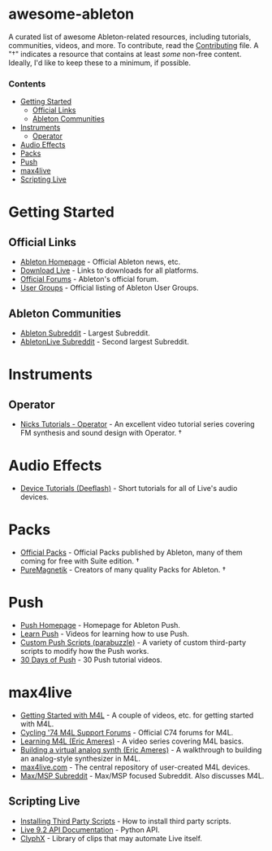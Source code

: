 # awesome-ableton
A curated list of awesome Ableton-related resources, including tutorials, communities, videos, and more. To contribute, read the [Contributing](https://github.com/cfdrake/awesome-ableton/blob/master/CONTRIBUTING.md) file. A "†" indicates a resource that contains at least _some_ non-free content. Ideally, I'd like to keep these to a minimum, if possible.

### Contents
- [Getting Started](#getting-started)
  - [Official Links](#official-links)
  - [Ableton Communities](#ableton-communities)
- [Instruments](#instruments)
  - [Operator](#operator)
- [Audio Effects](#audio-effects)
- [Packs](#packs)
- [Push](#push)
- [max4live](#max4live)
- [Scripting Live](#scripting-live)

# Getting Started

## Official Links
* [Ableton Homepage](https://www.ableton.com/) - Official Ableton news, etc.
* [Download Live](https://www.ableton.com/en/trial/) - Links to downloads for all platforms.
* [Official Forums](https://forum.ableton.com/) - Ableton's official forum.
* [User Groups](https://www.ableton.com/en/community/user-groups) - Official listing of Ableton User Groups.

## Ableton Communities
* [Ableton Subreddit](https://www.reddit.com/r/ableton) - Largest Subreddit.
* [AbletonLive Subreddit](https://www.reddit.com/r/abletonlive) - Second largest Subreddit.

# Instruments

## Operator
* [Nicks Tutorials - Operator](http://nickstutorials.com/product/sound-design-in-ableton-live-operator-video-tutorials/) - An excellent video tutorial series covering FM synthesis and sound design with Operator. †

# Audio Effects
* [Device Tutorials (Deeflash)](https://www.youtube.com/playlist?list=PLYag5TdGzlpCLg0AgfICu7RncfbeCESrg) - Short tutorials for all of Live's audio devices.

# Packs
* [Official Packs](https://www.ableton.com/en/packs/) - Official Packs published by Ableton, many of them coming for free with Suite edition. †
* [PureMagnetik](http://puremagnetik.com/) - Creators of many quality Packs for Ableton. †

# Push
* [Push Homepage](https://www.ableton.com/en/push/) - Homepage for Ableton Push.
* [Learn Push](https://www.ableton.com/en/help/learn-push/) - Videos for learning how to use Push.
* [Custom Push Scripts (parabuzzle)](https://github.com/parabuzzle/ableton_push) - A variety of custom third-party scripts to modify how the Push works.
* [30 Days of Push](https://www.youtube.com/watch?list=PLliH3RZ5hf8RbOMRkFovLVQ8v2ZSSgEYR&v=VGUphSmK9gY) - 30 Push tutorial videos.

# max4live
* [Getting Started with M4L](https://www.ableton.com/en/help/article/how-get-started-max-live-9/) - A couple of videos, etc. for getting started with M4L.
* [Cycling '74 M4L Support Forums](https://cycling74.com/forums/forum/max/#gsc.tab=0) - Official C74 forums for M4L.
* [Learning M4L (Eric Ameres)](https://www.youtube.com/watch?v=gP0hjBvi0NY&list=PL592456DB33616258) - A video series covering M4L basics.
* [Building a virtual analog synth (Eric Ameres)](https://www.youtube.com/watch?v=W2uUbKaZ_9E&list=PL6CE63AB005E84E10) - A walkthrough to building an analog-style synthesizer in M4L.
* [max4live.com](http://maxforlive.com/) - The central repository of user-created M4L devices.
* [Max/MSP Subreddit](https://www.reddit.com/r/MaxMSP/) - Max/MSP focused Subreddit. Also discusses M4L.

## Scripting Live
* [Installing Third Party Scripts](#third-party-scripts) - How to install third party scripts.
* [Live 9.2 API Documentation](http://julienbayle.net/PythonLiveAPI_documentation/Live9.2.xml) - Python API.
* [ClyphX](http://beatwise.proboards.com/thread/992/current-version-clyphx-live-8) - Library of clips that may automate Live itself.
